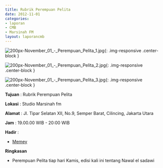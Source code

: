 ```yaml
---
title: Rubrik Perempuan Pelita
date: 2012-11-01
categories:
- laporan
- CMB
- Marsinah FM
layout: laporancmb
---
```


![200px-November_01_-_Perempuan_Pelita_1.jpg](/uploads/200px-November_01_-_Perempuan_Pelita_1.jpg){: .img-responsive .center-block }

![200px-November_01_-_Perempuan_Pelita_2.jpg](/uploads/200px-November_01_-_Perempuan_Pelita_2.jpg){: .img-responsive .center-block }

![200px-November_01_-_Perempuan_Pelita_3.jpg](/uploads/200px-November_01_-_Perempuan_Pelita_3.jpg){: .img-responsive .center-block }


**Tujuan** : Rubrik Perempuan Pelita 

**Lokasi** : Studio Marsinah fm 

**Alamat** : Jl. Tipar Selatan XII, No.9, Semper Barat, Cilincing, Jakarta Utara 

**Jam** : 19.00.00 WIB - 20:00 WIB 

**Hadir** :
* [Memey](http://wiki.ciptamedia.org/wiki/Memey)

**Ringkasan**  
* Perempuan Pelita tiap hari Kamis, edisi kali ini tentang Nawal el sadawi
